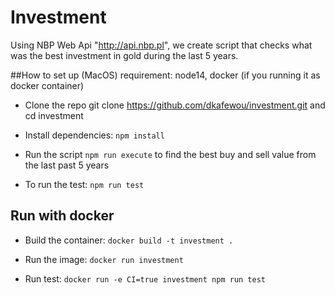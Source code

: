 # Investment
Using NBP Web Api "http://api.nbp.pl", we create script that checks what was the best
investment in gold during the last 5 years.

##How to set up (MacOS)
requirement: node14, docker (if you running it as docker container)

- Clone the repo git clone https://github.com/dkafewou/investment.git and cd investment

- Install dependencies: `npm install`

- Run the script `npm run execute` to find the best buy and sell value from the last past 5 years

- To run the test: `npm run test`

## Run with docker

- Build the container: `docker build -t investment .`

- Run the image: `docker run investment`

- Run test: `docker run -e CI=true investment npm run test`
